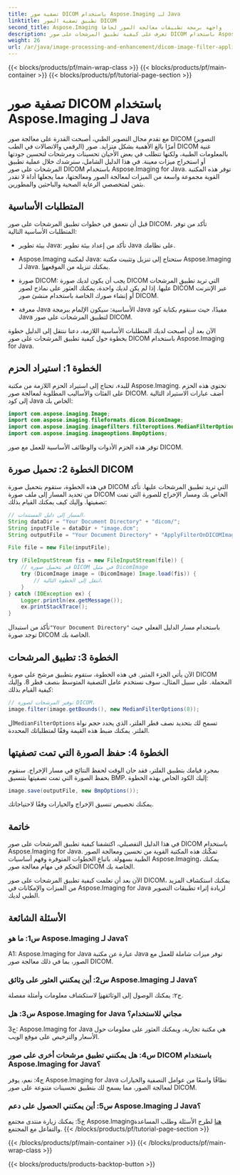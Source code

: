 ```yaml
---
title: تصفية صور DICOM باستخدام Aspose.Imaging لـ Java
linktitle: تطبيق تصفية الصور DICOM
second_title: Aspose.Imaging واجهة برمجة تطبيقات معالجة الصور لجافا
description: تعرف على كيفية تطبيق المرشحات على صور DICOM باستخدام Aspose.Imaging for Java. تعزيز التصوير الطبي بكل سهولة.
weight: 26
url: /ar/java/image-processing-and-enhancement/dicom-image-filter-application/
---
```


{{< blocks/products/pf/main-wrap-class >}}
{{< blocks/products/pf/main-container >}}
{{< blocks/products/pf/tutorial-page-section >}}

# تصفية صور DICOM باستخدام Aspose.Imaging لـ Java

مع تقدم مجال التصوير الطبي، أصبحت القدرة على معالجة صور DICOM (التصوير الرقمي والاتصالات في الطب) أمرًا بالغ الأهمية بشكل متزايد. صور DICOM غنية بالمعلومات الطبية، ولكنها تتطلب في بعض الأحيان تحسينات ومرشحات لتحسين جودتها أو استخراج ميزات معينة. في هذا الدليل الشامل، سنرشدك خلال عملية تطبيق المرشحات على صور DICOM باستخدام Aspose.Imaging for Java. توفر هذه المكتبة القوية مجموعة واسعة من الميزات لمعالجة الصور ومعالجتها، مما يجعلها أداة لا تقدر بثمن لمتخصصي الرعاية الصحية والباحثين والمطورين.

## المتطلبات الأساسية

قبل أن نتعمق في خطوات تطبيق المرشحات على صور DICOM، تأكد من توفر المتطلبات الأساسية التالية:

- بيئة تطوير Java: تأكد من إعداد بيئة تطوير Java على نظامك.

-  Aspose.Imaging لمكتبة Java: ستحتاج إلى تنزيل وتثبيت مكتبة Aspose.Imaging لـ Java. يمكنك تنزيله من الموقع[هنا](https://releases.aspose.com/imaging/java/).

- صورة DICOM: يجب أن يكون لديك صورة DICOM التي تريد تطبيق المرشحات عليها. إذا لم يكن لديك واحدة، يمكنك العثور على نماذج لصور DICOM عبر الإنترنت أو إنشاء صورك الخاصة باستخدام منشئ صور DICOM.

- معرفة Java الأساسية: سيكون الإلمام ببرمجة Java مفيدًا، حيث سنقوم بكتابة كود Java لتطبيق المرشحات على صور DICOM.

الآن بعد أن أصبحت لديك المتطلبات الأساسية اللازمة، دعنا ننتقل إلى الدليل خطوة بخطوة حول كيفية تطبيق المرشحات على صور DICOM باستخدام Aspose.Imaging for Java.

## الخطوة 1: استيراد الحزم

للبدء، تحتاج إلى استيراد الحزم اللازمة من مكتبة Aspose.Imaging. تحتوي هذه الحزم على الفئات والأساليب المطلوبة لمعالجة صور DICOM. أضف عبارات الاستيراد التالية إلى كود Java الخاص بك:

```java
import com.aspose.imaging.Image;
import com.aspose.imaging.fileformats.dicom.DicomImage;
import com.aspose.imaging.imagefilters.filteroptions.MedianFilterOptions;
import com.aspose.imaging.imageoptions.BmpOptions;
```

توفر هذه الحزم الأدوات والوظائف الأساسية للعمل مع صور DICOM.

## الخطوة 2: تحميل صورة DICOM

في هذه الخطوة، ستقوم بتحميل صورة DICOM التي تريد تطبيق المرشحات عليها. تأكد من تحديد المسار إلى ملف صورة DICOM الخاص بك ومسار الإخراج للصورة التي تمت تصفيتها. وإليك كيف يمكنك القيام بذلك:

```java
// المسار إلى دليل المستندات.
String dataDir = "Your Document Directory" + "dicom/";
String inputFile = dataDir + "image.dcm";
String outputFile = "Your Document Directory" + "ApplyFilterOnDICOMImage_out.bmp";

File file = new File(inputFile);

try (FileInputStream fis = new FileInputStream(file)) {
    // قم بتحميل صورة DICOM في مثيل DicomImage
    try (DicomImage image = (DicomImage) Image.load(fis)) {
        // انتقل إلى الخطوة التالية.
    }
} catch (IOException ex) {
    Logger.println(ex.getMessage());
    ex.printStackTrace();
}
```

 تأكد من استبدال`"Your Document Directory"` باستخدام مسار الدليل الفعلي حيث توجد صورة DICOM الخاصة بك.

## الخطوة 3: تطبيق المرشحات

الآن يأتي الجزء المثير. في هذه الخطوة، ستقوم بتطبيق مرشح على صورة DICOM المحملة. على سبيل المثال، سوف نستخدم عامل التصفية المتوسط بنصف قطر 8. وإليك كيفية القيام بذلك:

```java
// توفير المرشحات لصورة DICOM.
image.filter(image.getBounds(), new MedianFilterOptions(8));
```

 ال`MedianFilterOptions` تسمح لك بتحديد نصف قطر الفلتر، الذي يحدد حجم نواة الفلتر. يمكنك ضبط هذه القيمة وفقًا لمتطلباتك المحددة.

## الخطوة 4: حفظ الصورة التي تمت تصفيتها

بمجرد قيامك بتطبيق الفلتر، فقد حان الوقت لحفظ النتائج في مسار الإخراج. سنقوم بحفظ الصورة التي تمت تصفيتها بتنسيق BMP. إليك الكود الخاص بهذه الخطوة:

```java
image.save(outputFile, new BmpOptions());
```

يمكنك تخصيص تنسيق الإخراج والخيارات وفقًا لاحتياجاتك.

## خاتمة

في هذا الدليل التفصيلي، اكتشفنا كيفية تطبيق المرشحات على صور DICOM باستخدام Aspose.Imaging for Java. تمكّنك هذه المكتبة القوية من تحسين ومعالجة الصور الطبية بسهولة. باتباع الخطوات المتوفرة وفهم أساسيات Aspose.Imaging، يمكنك التحكم في مهام معالجة صور DICOM الخاصة بك.

الآن بعد أن تعلمت كيفية تطبيق المرشحات على صور DICOM، يمكنك استكشاف المزيد من الميزات والإمكانات في Aspose.Imaging for Java لزيادة إثراء تطبيقات التصوير الطبي لديك.

## الأسئلة الشائعة

### س1: ما هو Aspose.Imaging لـ Java؟

A1: Aspose.Imaging for Java عبارة عن مكتبة Java توفر ميزات شاملة للعمل مع الصور، بما في ذلك معالجة صور DICOM.

### س2: أين يمكنني العثور على وثائق Aspose.Imaging لـ Java؟

 ج٢: يمكنك الوصول إلى الوثائق[هنا](https://reference.aspose.com/imaging/java/) لاستكشاف معلومات وأمثلة مفصلة.

### س3: هل Aspose.Imaging for Java مجاني للاستخدام؟

ج3: Aspose.Imaging for Java هي مكتبة تجارية، ويمكنك العثور على معلومات حول الأسعار والترخيص على موقع الويب.

### س4: هل يمكنني تطبيق مرشحات أخرى على صور DICOM باستخدام Aspose.Imaging for Java؟

ج4: نعم، يوفر Aspose.Imaging for Java نطاقًا واسعًا من عوامل التصفية والخيارات لمعالجة الصور، مما يسمح لك بتطبيق تحسينات متنوعة على صور DICOM.

### س5: أين يمكنني الحصول على دعم Aspose.Imaging لـ Java؟

 ج5: يمكنك زيارة منتدى مجتمع Aspose.Imaging[هنا](https://forum.aspose.com/) لطرح الأسئلة وطلب المساعدة والتفاعل مع المجتمع.
{{< /blocks/products/pf/tutorial-page-section >}}

{{< /blocks/products/pf/main-container >}}
{{< /blocks/products/pf/main-wrap-class >}}

{{< blocks/products/products-backtop-button >}}
